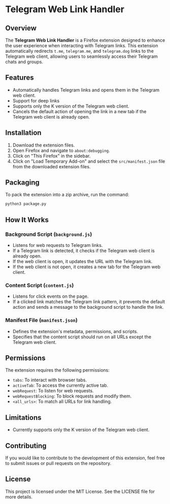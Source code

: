 # Telegram Web Link Handler

## Overview

The **Telegram Web Link Handler** is a Firefox extension designed to enhance the user experience when interacting with Telegram links. This extension automatically redirects `t.me`, `telegram.me`, and `telegram.dog` links to the Telegram web client, allowing users to seamlessly access their Telegram chats and groups.

## Features

- Automatically handles Telegram links and opens them in the Telegram web client.
- Support for deep links
- Supports only the K version of the Telegram web client.
- Cancels the default action of opening the link in a new tab if the Telegram web client is already open.

## Installation

1. Download the extension files.
2. Open Firefox and navigate to `about:debugging`.
3. Click on "This Firefox" in the sidebar.
4. Click on "Load Temporary Add-on" and select the `src/manifest.json` file from the downloaded extension files.

## Packaging
To pack the extension into a zip archive, run the command:
```bash
python3 package.py 
```

## How It Works

### Background Script (`background.js`)

- Listens for web requests to Telegram links.
- If a Telegram link is detected, it checks if the Telegram web client is already open.
- If the web client is open, it updates the URL with the Telegram link.
- If the web client is not open, it creates a new tab for the Telegram web client.

### Content Script (`content.js`)

- Listens for click events on the page.
- If a clicked link matches the Telegram link pattern, it prevents the default action and sends a message to the background script to handle the link.

### Manifest File (`manifest.json`)

- Defines the extension's metadata, permissions, and scripts.
- Specifies that the content script should run on all URLs except the Telegram web client.

## Permissions

The extension requires the following permissions:

- `tabs`: To interact with browser tabs.
- `activeTab`: To access the currently active tab.
- `webRequest`: To listen for web requests.
- `webRequestBlocking`: To block requests and modify them.
- `<all_urls>`: To match all URLs for link handling.

## Limitations

- Currently supports only the K version of the Telegram web client.

## Contributing

If you would like to contribute to the development of this extension, feel free to submit issues or pull requests on the repository.

## License

This project is licensed under the MIT License. See the LICENSE file for more details.
